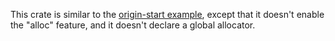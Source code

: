This crate is similar to the [origin-start example], except that it doesn't
enable the "alloc" feature, and it doesn't declare a global allocator.

[origin-start example]: https://github.com/sunfishcode/origin/blob/main/example-crates/origin-start/README.md
